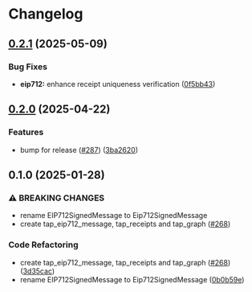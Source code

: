 # Changelog

## [0.2.1](https://github.com/semiotic-ai/timeline-aggregation-protocol/compare/tap_eip712_message-v0.2.0...tap_eip712_message-v0.2.1) (2025-05-09)


### Bug Fixes

* **eip712:** enhance receipt uniqueness verification ([0f5bb43](https://github.com/semiotic-ai/timeline-aggregation-protocol/commit/0f5bb43e49d286441a239f882f658c570a0ed468))

## [0.2.0](https://github.com/semiotic-ai/timeline-aggregation-protocol/compare/tap_eip712_message-v0.1.0...tap_eip712_message-v0.2.0) (2025-04-22)


### Features

* bump for release ([#287](https://github.com/semiotic-ai/timeline-aggregation-protocol/issues/287)) ([3ba2620](https://github.com/semiotic-ai/timeline-aggregation-protocol/commit/3ba262076754e504d45e421ac3b46f4a517a774f))

## 0.1.0 (2025-01-28)


### ⚠ BREAKING CHANGES

* rename EIP712SignedMessage to Eip712SignedMessage
* create tap_eip712_message, tap_receipts and tap_graph ([#268](https://github.com/semiotic-ai/timeline-aggregation-protocol/issues/268))

### Code Refactoring

* create tap_eip712_message, tap_receipts and tap_graph ([#268](https://github.com/semiotic-ai/timeline-aggregation-protocol/issues/268)) ([3d35cac](https://github.com/semiotic-ai/timeline-aggregation-protocol/commit/3d35cac73159a89125051b5148a88efc63eb2193))
* rename EIP712SignedMessage to Eip712SignedMessage ([0b0b59e](https://github.com/semiotic-ai/timeline-aggregation-protocol/commit/0b0b59e380c9e2f04da2b28c26ccd0202f15a4a8))
